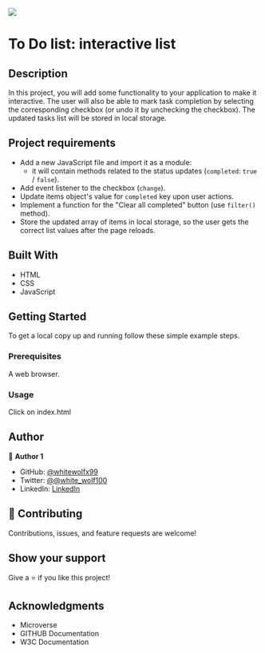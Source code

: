 ![](https://img.shields.io/badge/Microverse-blueviolet)

# To Do list: interactive list

## Description
In this project, you will add some functionality to your application to make it interactive. The user will also be able to mark task completion by selecting the corresponding checkbox (or undo it by unchecking the checkbox). The updated tasks list will be stored in local storage.

## Project requirements

- Add a new JavaScript file and import it as a module:    
    - it will contain methods related to the status updates (`completed`: `true` / `false`).
- Add event listener to the checkbox (`change`).
- Update items object's value for `completed` key upon user actions.
- Implement a function for the "Clear all completed" button (use `filter()` method).
- Store the updated array of items in local storage, so the user gets the correct list values after the page reloads.

 
 
## Built With

- HTML
- CSS
- JavaScript

## Getting Started


To get a local copy up and running follow these simple example steps.

### Prerequisites
A web browser.
### Usage
Click on index.html

## Author

👤 **Author 1**

- GitHub: [@whitewolfx99](https://github.com/whiteWolfx99)
- Twitter: [@@white_wolf100](https://twitter.com/white_wolf100)
- LinkedIn: [LinkedIn](https://www.linkedin.com/in/hevar-hoshang-9a7a68237/)

## 🤝 Contributing

Contributions, issues, and feature requests are welcome!


## Show your support

Give a ⭐️ if you like this project!

## Acknowledgments

- Microverse
- GITHUB Documentation
- W3C Documentation